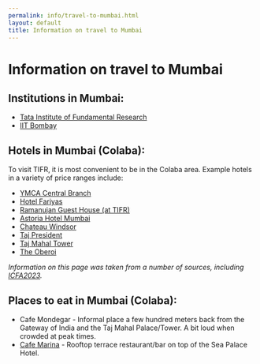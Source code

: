 ```yaml
---
permalink: info/travel-to-mumbai.html
layout: default
title: Information on travel to Mumbai
---
```


# Information on travel to Mumbai

## Institutions in Mumbai:

  * [Tata Institute of Fundamental Research](https://www.tifr.res.in)
  * [IIT Bombay](https://www.iitb.ac.in)

## Hotels in Mumbai (Colaba):

  To visit TIFR, it is most convenient to be in the Colaba area. Example
hotels in a variety of price ranges include:

  * [YMCA Central Branch](https://www.ymcabombay.org/central-branch)
  * [Hotel Fariyas](https://fariyas.com/hotel-in-mumbai/)
  * [Ramanujan Guest House (at TIFR)](https://www.tifr.res.in/~rgh/Contact.html)
  * [Astoria Hotel Mumbai](https://astoria-hotel.mumbaihotel.net/en/)
  * [Chateau Windsor](https://www.chateauwindsor.com)
  * [Taj President](https://www.tajhotels.co.uk/our-properties/hotels/president-mumbai-ihcl-seleqtions/)
  * [Taj Mahal Tower](https://www.tajhotels.com/en-in/taj/taj-mahal-tower-mumbai/)
  * [The Oberoi](https://www.oberoihotels.com/hotels-in-mumbai/)

*Information on this page was taken from a number of sources, including [ICFA2023](https://www.tifr.res.in/~icfa2023/).*

## Places to eat in Mumbai (Colaba):

  * Cafe Mondegar - Informal place a few hundred meters back from the Gateway of India and the Taj Mahal Palace/Tower. A bit loud when crowded at peak times.
  * [Cafe Marina](http://www.seapalacehotel.net/restaurants/restaurants.htm) - Rooftop terrace restaurant/bar on top of the Sea Palace Hotel.
